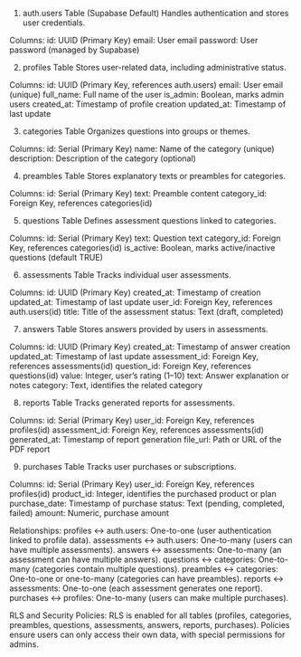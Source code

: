 1. auth.users Table (Supabase Default)
Handles authentication and stores user credentials.

Columns:
id: UUID (Primary Key)
email: User email
password: User password (managed by Supabase)

2. profiles Table
Stores user-related data, including administrative status.

Columns:
id: UUID (Primary Key, references auth.users)
email: User email (unique)
full_name: Full name of the user
is_admin: Boolean, marks admin users
created_at: Timestamp of profile creation
updated_at: Timestamp of last update

3. categories Table
Organizes questions into groups or themes.

Columns:
id: Serial (Primary Key)
name: Name of the category (unique)
description: Description of the category (optional)

4. preambles Table
Stores explanatory texts or preambles for categories.

Columns:
id: Serial (Primary Key)
text: Preamble content
category_id: Foreign Key, references categories(id)

5. questions Table
Defines assessment questions linked to categories.

Columns:
id: Serial (Primary Key)
text: Question text
category_id: Foreign Key, references categories(id)
is_active: Boolean, marks active/inactive questions (default TRUE)

6. assessments Table
Tracks individual user assessments.

Columns:
id: UUID (Primary Key)
created_at: Timestamp of creation
updated_at: Timestamp of last update
user_id: Foreign Key, references auth.users(id)
title: Title of the assessment
status: Text (draft, completed)

7. answers Table
Stores answers provided by users in assessments.

Columns:
id: UUID (Primary Key)
created_at: Timestamp of answer creation
updated_at: Timestamp of last update
assessment_id: Foreign Key, references assessments(id)
question_id: Foreign Key, references questions(id)
value: Integer, user’s rating (1–10)
text: Answer explanation or notes
category: Text, identifies the related category

8. reports Table
Tracks generated reports for assessments.

Columns:
id: Serial (Primary Key)
user_id: Foreign Key, references profiles(id)
assessment_id: Foreign Key, references assessments(id)
generated_at: Timestamp of report generation
file_url: Path or URL of the PDF report

9. purchases Table
Tracks user purchases or subscriptions.

Columns:
id: Serial (Primary Key)
user_id: Foreign Key, references profiles(id)
product_id: Integer, identifies the purchased product or plan
purchase_date: Timestamp of purchase
status: Text (pending, completed, failed)
amount: Numeric, purchase amount

Relationships:
profiles ↔ auth.users: One-to-one (user authentication linked to profile data).
assessments ↔ auth.users: One-to-many (users can have multiple assessments).
answers ↔ assessments: One-to-many (an assessment can have multiple answers).
questions ↔ categories: One-to-many (categories contain multiple questions).
preambles ↔ categories: One-to-one or one-to-many (categories can have preambles).
reports ↔ assessments: One-to-one (each assessment generates one report).
purchases ↔ profiles: One-to-many (users can make multiple purchases).

RLS and Security Policies:
RLS is enabled for all tables (profiles, categories, preambles, questions, assessments, answers, reports, purchases).
Policies ensure users can only access their own data, with special permissions for admins.